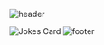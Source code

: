 
![header](https://capsule-render.vercel.app/api?type=venom&height=300&color=gradient&text=Anaisha%20Jain&fontColor=ADD8E6&textBg=false&animation=scaleIn)


  

<!-- Markdown -->
![Jokes Card](https://readme-jokes.vercel.app/api?bgColor=%23073b4c&textColor=%2306d6a0&aColor=%2306d6a0&borderColor=%2306d6a0)
![footer](https://capsule-render.vercel.app/api?type=wave&height=300&color=gradient&fontColor=ADD8E6&textBg=false&animation=scaleIn&section=footer&reversal=true)
